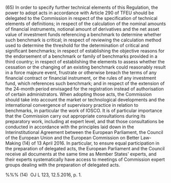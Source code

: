 (65) In order to specify further technical elements of this Regulation, the power to adopt acts in accordance with Article 290 of TFEU should be delegated to the Commission in respect of the specification of technical elements of definitions; in respect of the calculation of the nominal amounts of financial instruments, notional amount of derivatives and the net asset value of investment funds referencing a benchmark to determine whether such benchmark is critical; in respect of reviewing the calculation method used to determine the threshold for the determination of critical and significant benchmarks; in respect of establishing the objective reasons for the endorsement of a benchmark or family of benchmarks provided in a third country; in respect of establishing the elements to assess whether the cessation or the changing of an existing benchmark could reasonably result in a force majeure event, frustrate or otherwise breach the terms of any financial contract or financial instrument, or the rules of any investment fund, which references such benchmark; and in respect of the extension of the 24-month period envisaged for the registration instead of authorisation of certain administrators. When adopting those acts, the Commission should take into account the market or technological developments and the international convergence of supervisory practice in relation to benchmarks, in particular the work of IOSCO. It is of particular importance that the Commission carry out appropriate consultations during its preparatory work, including at expert level, and that those consultations be conducted in accordance with the principles laid down in the Interinstitutional Agreement between the European Parliament, the Council of the European Union and the European Commission on Better Law-Making (14) of 13 April 2016. In particular, to ensure equal participation in the preparation of delegated acts, the European Parliament and the Council receive all documents at the same time as Member States' experts, and their experts systematically have access to meetings of Commission expert groups dealing with the preparation of delegated acts.

%%% (14)  OJ L 123, 12.5.2016, p. 1.